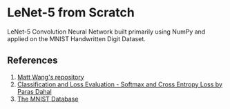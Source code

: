 # LeNet-5 from Scratch
LeNet-5 Convolution Neural Network built primarily using NumPy and applied on the MNIST Handwritten Digit Dataset.
## References
1. [Matt Wang's repository](https://github.com/mattwang44/LeNet-from-Scratch)
2. [Classification and Loss Evaluation - Softmax and Cross Entropy Loss by Paras Dahal](https://deepnotes.io/softmax-crossentropy)
3. [The MNIST Database](http://yann.lecun.com/exdb/mnist/)
